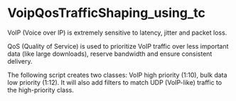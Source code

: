 # VoipQosTrafficShaping_using_tc

VoIP (Voice over IP) is extremely sensitive to latency, jitter and packet loss.

QoS (Quality of Service) is used to prioritize VoIP traffic over less important data (like large downloads), reserve bandwidth and ensure consistent delivery.

The following script creates two classes: VoIP high priority (1:10), bulk data low priority (1:12). It will also add filters to match UDP (VoIP-like) traffic to the high-priority class.
